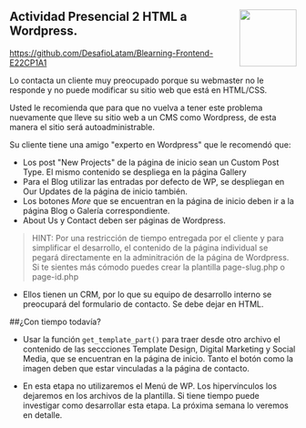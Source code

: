 <section>
<a href="http://desafiolatam.com"><img src="http://blog.desafiolatam.com/wp-content/uploads/2015/03/logo_latam_mini.png" width="100" style="float:right"></a>

# Actividad Presencial 2 HTML a Wordpress.

<https://github.com/DesafioLatam/Blearning-Frontend-E22CP1A1>

Lo contacta un cliente muy preocupado porque su webmaster no le responde y no puede modificar su sitio web que está en HTML/CSS.

Usted le recomienda que para que no vuelva a tener este problema nuevamente que lleve su sitio web a un CMS como Wordpress, de esta manera el sitio será autoadministrable.

Su cliente tiene una amigo "experto en Wordpress" que le recomendó que:

- Los post "New Projects" de la página de inicio sean un Custom Post Type. El mismo contenido se despliega en la página Gallery
- Para el Blog utilizar las entradas por defecto de WP, se despliegan en Our Updates de la página de inicio también. 
- Los botones *More* que se encuentran en la página de inicio deben ir a la página Blog o Galería correspondiente.
- About Us y Contact deben ser páginas de Wordpress.

> HINT: Por una restricción de tiempo entregada por el cliente y para simplificar el desarrollo, el contenido de la página individual se pegará directamente en la adminitración de la página de Wordpress. Si te sientes más cómodo puedes crear la plantilla page-slug.php o page-id.php

- Ellos tienen un CRM, por lo que su equipo de desarrollo interno se preocupará del formulario de contacto. Se debe dejar en HTML.

##¿Con tiempo todavía?
- Usar la función `get_template_part()` para traer desde otro archivo el contenido de las seccciones Template Design, Digital Marketing y Social Media, que se encuentran en la página de inicio. Tanto el botón como la imagen deben que estar vinculadas a la página de contacto.

- En esta etapa no utilizaremos el Menú de WP. Los hipervínculos los dejaremos en los archivos de la plantilla. Si tiene tiempo puede investigar como desarrollar esta etapa. La próxima semana lo veremos en detalle. 